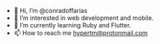 - 👋 Hi, I’m @conradoffarias
- 👀 I’m interested in web development and mobile.
- 🌱 I’m currently learning Ruby and Flutter.
- 📫 How to reach me hypertm@protonmail.com
